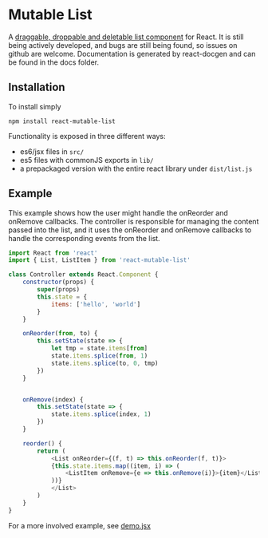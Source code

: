 Mutable List
============

A [draggable, droppable and deletable list
component](//dylanmackenzie.github.io/react-mutable-list) for React. It
is still being actively developed, and bugs are still being found, so
issues on github are welcome. Documentation is generated by react-docgen
and can be found in the docs folder.

Installation
------------

To install simply

    npm install react-mutable-list

Functionality is exposed in three different ways:

- es6/jsx files in `src/`
- es5 files with commonJS exports in `lib/`
- a prepackaged version with the entire react library under `dist/list.js`

Example
-------

This example shows how the user might handle the onReorder and onRemove
callbacks. The controller is responsible for managing the content passed
into the list, and it uses the onReorder and onRemove callbacks to
handle the corresponding events from the list.

```js
import React from 'react'
import { List, ListItem } from 'react-mutable-list'

class Controller extends React.Component {
    constructor(props) {
        super(props)
        this.state = {
            items: ['hello', 'world']
        }
    }

    onReorder(from, to) {
        this.setState(state => {
            let tmp = state.items[from]
            state.items.splice(from, 1)
            state.items.splice(to, 0, tmp)
        })
    }


    onRemove(index) {
        this.setState(state => {
            state.items.splice(index, 1)
        })
    }

    reorder() {
        return (
            <List onReorder={(f, t) => this.onReorder(f, t)}>
            {this.state.items.map((item, i) => (
                <ListItem onRemove={e => this.onRemove(i)}>{item}</ListItem>
            ))}
            </List>
        )
    }
}
```

For a more involved example, see [demo.jsx](https://github.com/dylanmackenzie/react-mutable-list/blob/master/src/demo.jsx)

